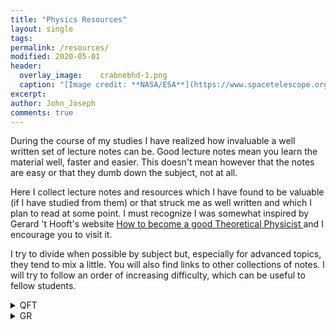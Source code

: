 ```yaml
---
title: "Physics Resources"
layout: single
tags:
permalink: /resources/
modified: 2020-05-01
header:
  overlay_image:  	crabnebhd-1.png
  caption: "[Image credit: **NASA/ESA**](https://www.spacetelescope.org/images/heic0515a/)"
excerpt: 
author: John_Joseph
comments: true
---
```


During the course of my studies I have realized how invaluable a well written set of lecture notes can be. Good lecture notes mean you learn the material well, faster and easier. This doesn't mean however that the notes are easy or that they dumb down the subject, not at all. 



Here I collect lecture notes and resources which I have found to be valuable (if I have studied from them) or that struck me as well written and which I plan to read at some point. I must recognize I was somewhat inspired by Gerard 't Hooft's website
<a href="http://www.staff.science.uu.nl/~gadda001/goodtheorist/index.html"> How to become a good Theoretical Physicist </a> and I encourage you to visit it. 

I try to divide when possible by subject but, especially for advanced topics, they tend to mix a little. You will also find links to other collections of notes. I will try to follow an order of increasing difficulty, which can be useful to fellow students.



<details><summary>QFT</summary><br>
  
 
<p>  <span>&#8226;</span>  David Tong's introductory <a href="http://www.damtp.cam.ac.uk/user/tong/qft.html"> QFT </a> notes. 
  They are a great place to start if you haven't encountered QFT yet. A third year student with good knowledge of QM should find them accesible.  A complementary book of roughly the same level is the one by Maggiore with the bonus of quite a few worked examples and solved problems.
</p>

<p>  <span>&#8226;</span>  <a href="https://zzxianyu.com/notes/">  Solutions </a> to Peskin and Schroeder by Zhong-Zhi Xianyu.
  Exercises, I believe,  are the backbone of a physicist's education and one should spend at least as much time doing exercises as reading the theory. Solutions to problems are then a great asset if used correctly. Although I haven't studied much from P&S, I have used it for the problems and the combination with these solutions probably make it the best place to study the fundamentals of QFT from.
</p>

<p>  <span>&#8227;</span> Brando Bellazzini and Stephane Lavignac's QFT II course at ENS. 
  I really enjoyed this course and Brando's <a href="https://sites.google.com/site/brandobellazzini/teaching?authuser=0" > website </a> contains notes for all of his lectures, exercise sessions and homework problems (with solutions). The notes are handwritten but very readable, the homework is in Latex and so are the solutions. The course's two main topics are non abelian gauge theories and spontaneous symmetry breaking. Brando was often original and did not follow a textbook which makes his notes quite valuable.
</p>

  

</details>



<details><summary>GR</summary>
- Hi
</details>


